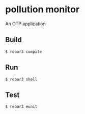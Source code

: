 pollution monitor
=====

An OTP application

Build
-----

    $ rebar3 compile
    
Run
-----

    $ rebar3 shell
        
Test
-----

    $ rebar3 eunit
    

